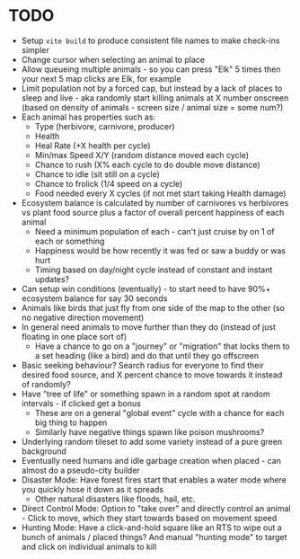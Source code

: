 # TODO

- Setup `vite build` to produce consistent file names to make check-ins simpler
- Change cursor when selecting an animal to place
- Allow queueing multiple animals - so you can press "Elk" 5 times then your next 5 map clicks are Elk, for example
- Limit population not by a forced cap, but instead by a lack of places to sleep and live - aka randomly start killing animals at X number onscreen
  (based on density of animals - screen size / animal size = some num?)
- Each animal has properties such as:
  - Type (herbivore, carnivore, producer)
  - Health
  - Heal Rate (+X health per cycle)
  - Min/max Speed X/Y (random distance moved each cycle)
  - Chance to rush (X% each cycle to do double move distance)
  - Chance to idle (sit still on a cycle)
  - Chance to frolick (1/4 speed on a cycle)
  - Food needed every X cycles (if not met start taking Health damage)
- Ecosystem balance is calculated by number of carnivores vs herbivores vs plant food source plus a factor of overall percent happiness of each animal
  - Need a minimum population of each - can't just cruise by on 1 of each or something
  - Happiness would be how recently it was fed or saw a buddy or was hurt
  - Timing based on day/night cycle instead of constant and instant updates?
- Can setup win conditions (eventually) - to start need to have 90%+ ecosystem balance for say 30 seconds
- Animals like birds that just fly from one side of the map to the other (so no negative direction movement)
- In general need animals to move further than they do (instead of just floating in one place sort of)
  - Have a chance to go on a "journey" or "migration" that locks them to a set heading (like a bird) and do that until they go offscreen
- Basic seeking behaviour? Search radius for everyone to find their desired food source, and X percent chance to move towards it instead of randomly?
- Have "tree of life" or something spawn in a random spot at random intervals - if clicked get a bonus
  - These are on a general "global event" cycle with a chance for each big thing to happen
  - Similarly have negative things spawn like poison mushrooms?
- Underlying random tileset to add some variety instead of a pure green background
- Eventually need humans and idle garbage creation when placed - can almost do a pseudo-city builder
- Disaster Mode: Have forest fires start that enables a water mode where you quickly hose it down as it spreads
  - Other natural disasters like floods, hail, etc.
- Direct Control Mode: Option to "take over" and directly control an animal - Click to move, which they start towards based on movement speed
- Hunting Mode: Have a click-and-hold square like an RTS to wipe out a bunch of animals / placed things? And manual "hunting mode" to target and click
  on individual animals to kill
